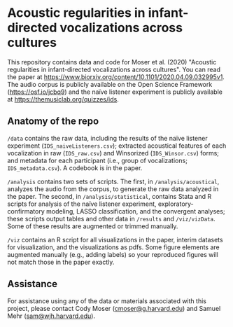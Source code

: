 # Acoustic regularities in infant-directed vocalizations across cultures
This repository contains data and code for Moser et al. (2020) "Acoustic regularities in infant-directed vocalizations across cultures". You can read the paper at https://www.biorxiv.org/content/10.1101/2020.04.09.032995v1. The audio corpus is publicly available on the Open Science Framework (https://osf.io/jcbq9) and the naïve listener experiment is publicly available at https://themusiclab.org/quizzes/ids.

## Anatomy of the repo

`/data` contains the raw data, including the results of the naïve listener experiment (`IDS_naiveListeners.csv`); extracted acoustical features of each vocalization in raw (`IDS_raw.csv`) and Winsorized (`IDS_Winsor.csv`) forms; and metadata for each participant (i.e., group of vocalizations; `IDS_metadata.csv`). A codebook is in the paper.

`/analysis` contains two sets of scripts. The first, in `/analysis/acoustical`, analyzes the audio from the corpus, to generate the raw data analyzed in the paper. The second, in `/analysis/statistical`, contains Stata and R scripts for analysis of the naïve listener experiment, exploratory-confirmatory modeling, LASSO classification, and the convergent analyses; these scripts output tables and other data in `/results` and `/viz/vizData`. Some of these results are augmented or trimmed manually.

`/viz` contains an R script for all visualizations in the paper, interim datasets for visualization, and the visualizations as pdfs. Some figure elements are augmented manually (e.g., adding labels) so your reproduced figures will not match those in the paper exactly.

## Assistance

For assistance using any of the data or materials associated with this project, please contact Cody Moser (cmoser@g.harvard.edu) and Samuel Mehr (sam@wjh.harvard.edu).
